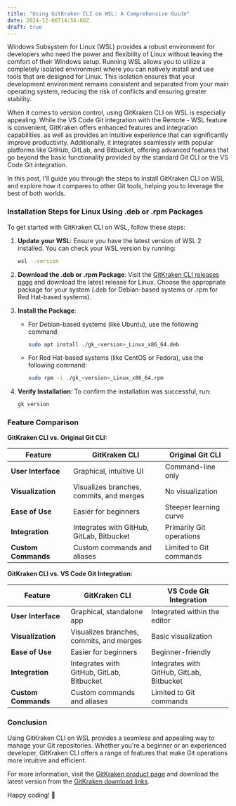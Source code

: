 ```yaml
---
title: "Using GitKraken CLI on WSL: A Comprehensive Guide"
date: 2024-12-06T14:56:00Z
draft: true
---
```


Windows Subsystem for Linux (WSL) provides a robust environment for developers who need the power and flexibility of Linux without leaving the comfort of their Windows setup. Running WSL allows you to utilize a completely isolated environment where you can natively install and use tools that are designed for Linux. This isolation ensures that your development environment remains consistent and separated from your main operating system, reducing the risk of conflicts and ensuring greater stability.

When it comes to version control, using GitKraken CLI on WSL is especially appealing. While the VS Code Git integration with the Remote - WSL feature is convenient, GitKraken offers enhanced features and integration capabilities. as well as provides an intuitive experience that can significantly improve productivity. Additionally, it integrates seamlessly with popular platforms like GitHub, GitLab, and Bitbucket, offering advanced features that go beyond the basic functionality provided by the standard Git CLI or the VS Code Git integration.

In this post, I'll guide you through the steps to install GitKraken CLI on WSL and explore how it compares to other Git tools, helping you to leverage the best of both worlds.


### Installation Steps for Linux Using .deb or .rpm Packages

To get started with GitKraken CLI on WSL, follow these steps:

1. **Update your WSL**: Ensure you have the latest version of WSL 2 installed. You can check your WSL version by running:
    ```bash
    wsl --version
    ```

2. **Download the .deb or .rpm Package**: Visit the [GitKraken CLI releases page](https://github.com/gitkraken/gk-cli/releases) and download the latest release for Linux. Choose the appropriate package for your system (.deb for Debian-based systems or .rpm for Red Hat-based systems). 

3. **Install the Package**:
    - For Debian-based systems (like Ubuntu), use the following command:
        ```bash
        sudo apt install ./gk_<version>_Linux_x86_64.deb
        ```
    - For Red Hat-based systems (like CentOS or Fedora), use the following command:
        ```bash
        sudo rpm -i ./gk_<version>_Linux_x86_64.rpm
        ```

4. **Verify Installation**: To confirm the installation was successful, run:
    ```bash
    gk version
    ```

### Feature Comparison

**GitKraken CLI vs. Original Git CLI:**

| Feature | GitKraken CLI | Original Git CLI |
|---------|---------------|------------------|
| **User Interface** | Graphical, intuitive UI | Command-line only |
| **Visualization** | Visualizes branches, commits, and merges | No visualization |
| **Ease of Use** | Easier for beginners | Steeper learning curve |
| **Integration** | Integrates with GitHub, GitLab, Bitbucket | Primarily Git operations |
| **Custom Commands** | Custom commands and aliases | Limited to Git commands |

**GitKraken CLI vs. VS Code Git Integration:**

| Feature | GitKraken CLI | VS Code Git Integration |
|---------|---------------|-------------------------|
| **User Interface** | Graphical, standalone app | Integrated within the editor |
| **Visualization** | Visualizes branches, commits, and merges | Basic visualization |
| **Ease of Use** | Easier for beginners | Beginner-friendly |
| **Integration** | Integrates with GitHub, GitLab, Bitbucket | Integrates with GitHub, GitLab, Bitbucket |
| **Custom Commands** | Custom commands and aliases | Limited to Git commands |

### Conclusion

Using GitKraken CLI on WSL provides a seamless and appealing way to manage your Git repositories. Whether you're a beginner or an experienced developer, GitKraken CLI offers a range of features that make Git operations more intuitive and efficient.

For more information, visit the [GitKraken product page](https://www.gitkraken.com/cli) and download the latest version from the [GitKraken download links](https://github.com/gitkraken/gk-cli/releases).

Happy coding! 🚀
